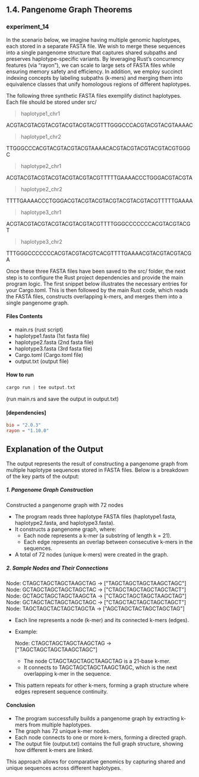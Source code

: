 ## 1.4. Pangenome Graph Theorems

### experiment_14

In the scenario below, we imagine having multiple genomic haplotypes, each stored in a separate FASTA file. We wish to merge these sequences into a single pangenome structure that captures shared subpaths and preserves haplotype-specific variants. By leveraging Rust’s concurrency features (via “rayon”), we can scale to large sets of FASTA files while ensuring memory safety and efficiency. In addition, we employ succinct indexing concepts by labeling subpaths (k-mers) and merging them into equivalence classes that unify homologous regions of different haplotypes.

The following three synthetic FASTA files exemplify distinct haplotypes. Each file should be stored under src/

>haplotype1_chr1

ACGTACGTACGTACGTACGTACGTACGTTTGGGCCCACGTACGTACGTAAAAC

>haplotype1_chr2

TTGGGCCCACGTACGTACGTACGTAAAACACGTACGTACGTACGTACGTGGGC

>haplotype2_chr1

ACGTACGTACGTACGTACGTACGTACGTTTTTGAAAACCCTGGGACGTACGTA

>haplotype2_chr2

TTTTGAAAACCCTGGGACGTACGTACGTACGTACGTACGTACGTTTTTGAAAA

>haplotype3_chr1

ACGTACGTACGTACGTACGTACGTACGTTTTGGGCCCCCCCACGTACGTACGT

>haplotype3_chr2

TTTGGGCCCCCCCACGTACGTACGTCACGTTTTGAAAACGTACGTACGTACGA

Once these three FASTA files have been saved to the src/ folder, the next step is to configure the Rust project dependencies and provide the main program logic. The first snippet below illustrates the necessary entries for your Cargo.toml. This is then followed by the main Rust code, which reads the FASTA files, constructs overlapping k-mers, and merges them into a single pangenome graph.

#### Files Contents
* main.rs (rust script)
* haplotype1.fasta (1st fasta file)
* haplotype2.fasta (2nd fasta file)
* haplotype3.fasta (3rd fasta file)
* Cargo.toml (Cargo.toml file)
* output.txt (output file)

#### How to run

```rs
cargo run | tee output.txt
```

(run main.rs and save the output in output.txt)

#### [dependencies]

```toml
bio = "2.0.3"
rayon = "1.10.0"
```

## Explanation of the Output

The output represents the result of constructing a pangenome graph from multiple haplotype sequences stored in FASTA files. Below is a breakdown of the key parts of the output:

##### 1. Pangenome Graph Construction

Constructed a pangenome graph with 72 nodes

* The program reads three haplotype FASTA files (haplotype1.fasta, haplotype2.fasta, and haplotype3.fasta).
* It constructs a pangenome graph, where:
  * Each node represents a k-mer (a substring of length k = 21).
  * Each edge represents an overlap between consecutive k-mers in the sequences.
* A total of 72 nodes (unique k-mers) were created in the graph.
  
##### 2. Sample Nodes and Their Connections

  Node: CTAGCTAGCTAGCTAAGCTAG -> ["TAGCTAGCTAGCTAAGCTAGC"]
  Node: GCTAGCTAGCTAGCTAGCTAC -> ["CTAGCTAGCTAGCTAGCTACT"]
  Node: GCTAGCTAGCTAGCTAAGCTA -> ["CTAGCTAGCTAGCTAAGCTAG"]
  Node: GCTAGCTACTAGCTAGCTAGC -> ["CTAGCTACTAGCTAGCTAGCT"]
  Node: TAGCTAGCTACTAGCTAGCTA -> ["AGCTAGCTACTAGCTAGCTAG"]

* Each line represents a node (k-mer) and its connected k-mers (edges).
  
* Example:

  Node: CTAGCTAGCTAGCTAAGCTAG -> ["TAGCTAGCTAGCTAAGCTAGC"]

  * The node CTAGCTAGCTAGCTAAGCTAG is a 21-base k-mer.
  * It connects to TAGCTAGCTAGCTAAGCTAGC, which is the next overlapping k-mer in the sequence.
* This pattern repeats for other k-mers, forming a graph structure where edges represent sequence continuity.

#### Conclusion

* The program successfully builds a pangenome graph by extracting k-mers from multiple haplotypes.
* The graph has 72 unique k-mer nodes.
* Each node connects to one or more k-mers, forming a directed graph.
* The output file (output.txt) contains the full graph structure, showing how different k-mers are linked.

This approach allows for comparative genomics by capturing shared and unique sequences across different haplotypes.

